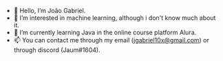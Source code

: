- 👋 Hello, I’m João Gabriel.
- 👀 I’m interested in machine learning, although i don't know much about it.
- 🌱 I’m currently learning Java in the online course platform Alura.
- 📫 You can contact me through my email (jgabriel10x@gmail.com) or through discord (Jaum#1604).

<!---
Jaum18/Jaum18 is a ✨ special ✨ repository because its `README.md` (this file) appears on your GitHub profile.
You can click the Preview link to take a look at your changes.
--->
